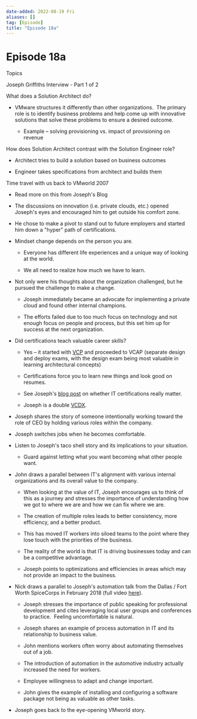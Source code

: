 ```yaml
---
date-added: 2022-08-19 Fri
aliases: []
tag: [Episode]
title: "Episode 18a"
---
```


# Episode 18a

Topics 

Joseph Griffiths Interview - Part 1 of 2 

What does a Solution Architect do? 

-   VMware structures it differently than other organizations.  The primary role is to identify business problems and help come up with innovative solutions that solve these problems to ensure a desired outcome. 
    
    -   Example – solving provisioning vs. impact of provisioning on revenue 
        

How does Solution Architect contrast with the Solution Engineer role? 

-   Architect tries to build a solution based on business outcomes 
    
-   Engineer takes specifications from architect and builds them 
    

Time travel with us back to VMworld 2007 

-   Read more on this from Joseph's Blog 
    
-   The discussions on innovation (i.e. private clouds, etc.) opened Joseph's eyes and encouraged him to get outside his comfort zone. 
    
-   He chose to make a pivot to stand out to future employers and started him down a "hyper" path of certifications. 
    
-   Mindset change depends on the person you are. 
    
    -   Everyone has different life experiences and a unique way of looking at the world. 
        
    -   We all need to realize how much we have to learn. 
        
-   Not only were his thoughts about the organization challenged, but he pursued the challenge to make a change. 
    
    -   Joseph immediately became an advocate for implementing a private cloud and found other internal champions. 
        
    -   The efforts failed due to too much focus on technology and not enough focus on people and process, but this set him up for success at the next organization. 
        
-   Did certifications teach valuable career skills? 
    
    -   Yes – it started with [VCP](https://www.vmware.com/education-services/certification.html) and proceeded to VCAP (separate design and deploy exams, with the design exam being most valuable in learning architectural concepts) 
        
    -   Certifications force you to learn new things and look good on resumes. 
        
    -   See Joseph's [blog post](http://blog.jgriffiths.org/do-it-certifications-really-matter/) on whether IT certifications really matter. 
        
    -   Joseph is a double [VCDX](http://advice%20to%20vcdx%20candidates%20from%20a%20double%20vcdx/). 
        
-   Joseph shares the story of someone intentionally working toward the role of CEO by holding various roles within the company. 
    
-   Joseph switches jobs when he becomes comfortable. 
    
-   Listen to Joseph's taco shell story and its implications to your situation. 
    
    -   Guard against letting what you want becoming what other people want. 
        
-   John draws a parallel between IT's alignment with various internal organizations and its overall value to the company. 
    
    -   When looking at the value of IT, Joseph encourages us to think of this as a journey and stresses the importance of understanding how we got to where we are and how we can fix where we are. 
        
    -   The creation of multiple roles leads to better consistency, more efficiency, and a better product. 
        
    -   This has moved IT workers into siloed teams to the point where they lose touch with the priorities of the business. 
        
    -   The reality of the world is that IT is driving businesses today and can be a competitive advantage. 
        
    -   Joseph points to optimizations and efficiencies in areas which may not provide an impact to the business.  
        
-   Nick draws a parallel to Joseph's automation talk from the Dallas / Fort Worth SpiceCorps in February 2018 (full video [here](https://community.spiceworks.com/meeting/notes/2598)). 
    
    -   Joseph stresses the importance of public speaking for professional development and cites leveraging local user groups and conferences to practice.  Feeling uncomfortable is natural. 
        
    -   Joseph shares an example of process automation in IT and its relationship to business value. 
        
    -   John mentions workers often worry about automating themselves out of a job. 
        
    -   The introduction of automation in the automotive industry actually increased the need for workers. 
        
    -   Employee willingness to adapt and change important. 
        
    -   John gives the example of installing and configuring a software package not being as valuable as other tasks. 
        
-   Joseph goes back to the eye-opening VMworld story.